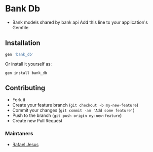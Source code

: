 # Bank Db

* Bank models shared by bank api
Add this line to your application's Gemfile:

## Installation
```ruby
gem 'bank_db'
```

Or install it yourself as:
```
gem install bank_db
```

## Contributing
- Fork it
- Create your feature branch (`git checkout -b my-new-feature`)
- Commit your changes (`git commit -am 'Add some feature'`)
- Push to the branch (`git push origin my-new-feature`)
- Create new Pull Request

### Maintaners

* [Rafael Jesus](https://github.com/rafaeljesus)
